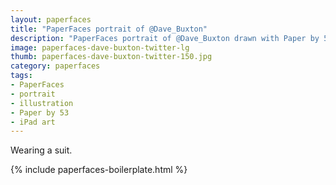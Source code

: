 ```yaml
---
layout: paperfaces
title: "PaperFaces portrait of @Dave_Buxton"
description: "PaperFaces portrait of @Dave_Buxton drawn with Paper by 53 on an iPad."
image: paperfaces-dave-buxton-twitter-lg
thumb: paperfaces-dave-buxton-twitter-150.jpg
category: paperfaces
tags: 
- PaperFaces
- portrait
- illustration
- Paper by 53
- iPad art
---
```


Wearing a suit.

{% include paperfaces-boilerplate.html %}